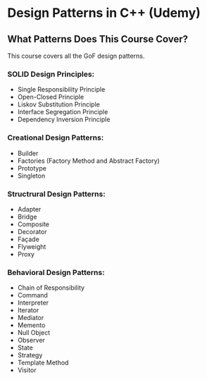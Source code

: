 # Design Patterns in C++ (Udemy)

## What Patterns Does This Course Cover?

This course covers all the GoF design patterns.

### SOLID Design Principles: 
* Single Responsibility Principle
* Open-Closed Principle
* Liskov Substitution Principle
* Interface Segregation Principle
* Dependency Inversion Principle

### Creational Design Patterns: 
* Builder
* Factories (Factory Method and Abstract Factory)
* Prototype
* Singleton

### Structrural Design Patterns:
* Adapter
* Bridge
* Composite
* Decorator 
* Façade 
* Flyweight 
* Proxy

### Behavioral Design Patterns:
* Chain of Responsibility 
* Command 
* Interpreter 
* Iterator 
* Mediator 
* Memento 
* Null Object 
* Observer 
* State 
* Strategy 
* Template Method 
* Visitor
